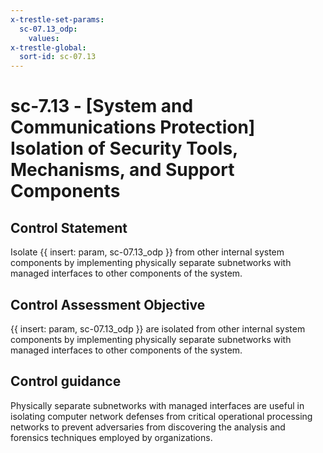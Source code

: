 ```yaml
---
x-trestle-set-params:
  sc-07.13_odp:
    values:
x-trestle-global:
  sort-id: sc-07.13
---
```


# sc-7.13 - \[System and Communications Protection\] Isolation of Security Tools, Mechanisms, and Support Components

## Control Statement

Isolate {{ insert: param, sc-07.13_odp }} from other internal system components by implementing physically separate subnetworks with managed interfaces to other components of the system.

## Control Assessment Objective

 {{ insert: param, sc-07.13_odp }} are isolated from other internal system components by implementing physically separate subnetworks with managed interfaces to other components of the system.

## Control guidance

Physically separate subnetworks with managed interfaces are useful in isolating computer network defenses from critical operational processing networks to prevent adversaries from discovering the analysis and forensics techniques employed by organizations.
